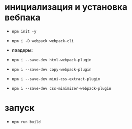 # **инициализация и установка вебпака**  
  - ```npm init -y```  
  - ```npm i -D webpack webpack-cli```  
  - **лоадеры:**
  - ```npm i --save-dev html-webpack-plugin```  
  - ```npm i --save-dev copy-webpack-plugin```  

  - ```npm i --save-dev mini-css-extract-plugin```  
  - ```npm i --save-dev css-minimizer-webpack-plugin```  

# **запуск**  
  - ```npm run build```
